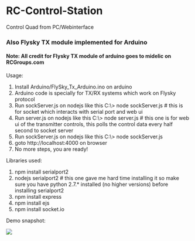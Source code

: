 RC-Control-Station
==================
Control Quad from PC/Webinterface</h1>
<h3>Also Flysky TX module implemented for Arduino </h3>
<h4>Note: All credit for Flysky TX module of arduino goes to midelic on RCGroups.com</h4>

Usage:    
<ol>
<li>Install Arduino/FlySky_Tx_Arduino.ino  on arduino</li> 
<li>Arduino code is specially for TX/RX systems which work on Flysky protocol</li> 
<li>Run sockServer.js on nodejs like this     C:\> node sockServer.js    # this is for socket which interacts with serial port and web ui </li>
<li>Run server.js on nodejs like this     C:\> node server.js  # this one is for web ui of the transmitter controls, this polls the control data every half second to socket server</li>
<li>Run sockServer.js on nodejs like this     C:\> node sockServer.js  </li>
<li>goto   http://localhost:4000 on browser</li>
<li>No more steps, you are ready!</li>
</ol>

Libraries used:
<ol>
<li> npm install serialport2 </li>
<li> nodejs serialport2 # this one gave me hard time installing it so make sure you have python 2.7.*  installed (no higher versions) before installing serialport2</li>
<li> npm install express </li>
<li> npm install ejs </li>
<li> npm install socket.io </li>
</ol>

Demo snapshot:

<img src="https://raw.github.com/debianmaster/RC-Control-Station/master/static/img/rc+control_center.png"/>



